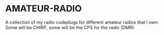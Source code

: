 # AMATEUR-RADIO
A collection of my radio codeplugs for different amateur radios that I own. Some will be CHIRP, some will be the CPS for the radio (DMR). 
